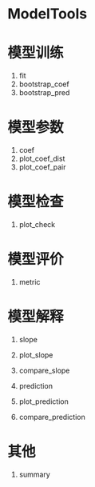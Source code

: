 # ModelTools 


# 模型训练

1. fit
1. bootstrap_coef
1. bootstrap_pred

# 模型参数

1. coef
1. plot_coef_dist
1. plot_coef_pair

# 模型检查

1. plot_check

# 模型评价

1. metric

# 模型解释

1. slope
1. plot_slope
1. compare_slope

1. prediction
1. plot_prediction
1. compare_prediction

# 其他
1. summary